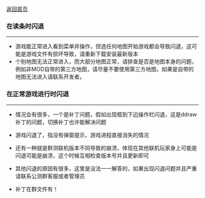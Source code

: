 [返回首页](./Home)

### 在读条时闪退

***

- 游戏能正常进入看到菜单并操作，但选任何地图开始游戏都会导致闪退，这可能是游戏文件有损坏导致，请重新下载安装最新版本
- 个别地图无法正常进入，而大部分地图正常，请排查是否是地图本身的问题，例如非MOD自带的第三方地图，请尽量不要使用第三方地图，如果是自带的地图无法进入请联系开发者。


### 在正常游戏进行时闪退

***
- 情况会有很多，一个是补丁问题，假如出现框到下边操作栏闪退，这是ddraw补丁的问题，切换补丁也许能解决问题
- 游戏闪退了，指没有弹窗提示，游戏进程直接消失的情况
- 还有一种就是群测联机版本不同导致的崩溃，体现在其他联机玩家身上可能是闪退可能是崩溃，这个时候互相检查版本号并且更新即可

- 其他闪退的原因有很多，这里是没法一一解答的，如果出现闪退问题并且严重请联系公测群客服或者管理员

- 补丁在群文件有！

